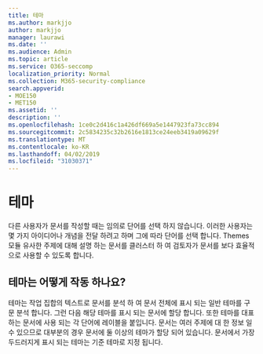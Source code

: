 ```yaml
---
title: 테마
ms.author: markjjo
author: markjjo
manager: laurawi
ms.date: ''
ms.audience: Admin
ms.topic: article
ms.service: O365-seccomp
localization_priority: Normal
ms.collection: M365-security-compliance
search.appverid:
- MOE150
- MET150
ms.assetid: ''
description: ''
ms.openlocfilehash: 1ce0c2d416c1a426df669a5e1447923fa73cc894
ms.sourcegitcommit: 2c5834235c32b2616e1813ce24eeb3419a09629f
ms.translationtype: MT
ms.contentlocale: ko-KR
ms.lasthandoff: 04/02/2019
ms.locfileid: "31030371"
---
```

# <a name="themes"></a>테마

다른 사용자가 문서를 작성할 때는 임의로 단어를 선택 하지 않습니다. 이러한 사용자는 몇 가지 아이디어나 개념을 전달 하려고 하며 그에 따라 단어를 선택 합니다. Themes 모듈 유사한 주제에 대해 설명 하는 문서를 클러스터 하 여 검토자가 문서를 보다 효율적으로 사용할 수 있도록 합니다.

## <a name="how-does-themes-work"></a>테마는 어떻게 작동 하나요?

테마는 작업 집합의 텍스트로 문서를 분석 하 여 문서 전체에 표시 되는 일반 테마를 구문 분석 합니다. 그런 다음 해당 테마를 표시 되는 문서에 할당 합니다. 또한 테마를 대표 하는 문서에 사용 되는 각 단어에 레이블을 붙입니다. 문서는 여러 주제에 대 한 정보 일 수 있으므로 대부분의 경우 문서에 둘 이상의 테마가 할당 되어 있습니다. 문서에서 가장 두드러지게 표시 되는 테마는 기준 테마로 지정 됩니다.